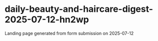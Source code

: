 # daily-beauty-and-haircare-digest-2025-07-12-hn2wp
Landing page generated from form submission on 2025-07-12
